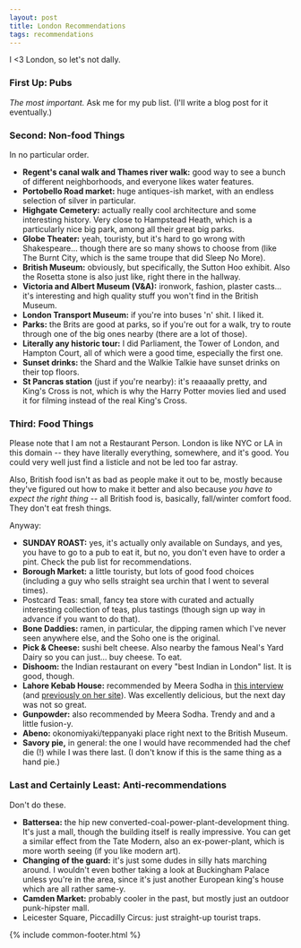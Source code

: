 ```yaml
---
layout: post
title: London Recommendations
tags: recommendations
---
```


I <3 London, so let's not dally.

### First Up: Pubs

_The most important._ Ask me for my pub list. (I'll write a blog post for it eventually.)

### Second: Non-food Things

In no particular order.

- **Regent's canal walk and Thames river walk:** good way to see a bunch of different neighborhoods, and everyone likes water features.
- **Portobello Road market:** huge antiques-ish market, with an endless selection of silver in particular.
- **Highgate Cemetery:** actually really cool architecture and some interesting history. Very close to Hampstead Heath, which is a particularly nice big park, among all their great big parks.
- **Globe Theater:** yeah, touristy, but it's hard to go wrong with Shakespeare... though there are so many shows to choose from (like The Burnt City, which is the same troupe that did Sleep No More).
- **British Museum:** obviously, but specifically, the Sutton Hoo exhibit. Also the Rosetta stone is also just like, right there in the hallway.
- **Victoria and Albert Museum (V&A):** ironwork, fashion, plaster casts... it's interesting and high quality stuff you won't find in the British Museum.
- **London Transport Museum:** if you're into buses 'n' shit. I liked it.
- **Parks:** the Brits are good at parks, so if you're out for a walk, try to route through one of the big ones nearby (there are a lot of those).
- **Literally any historic tour:** I did Parliament, the Tower of London, and Hampton Court, all of which were a good time, especially the first one.
- **Sunset drinks:** the Shard and the Walkie Talkie have sunset drinks on their top floors.
- **St Pancras station** (just if you're nearby): it's reaaaally pretty, and King's Cross is not, which is why the Harry Potter movies lied and used it for filming instead of the real King's Cross.

### Third: Food Things

Please note that I am not a Restaurant Person. London is like NYC or LA in this domain -- they have literally everything, somewhere, and it's good. You could very well just find a listicle and not be led too far astray.

Also, British food isn't as bad as people make it out to be, mostly because they've figured out how to make it better and also because _you have to expect the right thing_ -- all British food is, basically, fall/winter comfort food. They don't eat fresh things.

Anyway:

- **SUNDAY ROAST:** yes, it's actually only available on Sundays, and yes, you have to go to a pub to eat it, but no, you don't even have to order a pint. Check the pub list for recommendations.
- **Borough Market:**  a little touristy, but lots of good food choices (including a guy who sells straight sea urchin that I went to several times).
- Postcard Teas: small, fancy tea store with curated and actually interesting collection of teas, plus tastings (though sign up way in advance if you want to do that).
- **Bone Daddies:** ramen, in particular, the dipping ramen which I've never seen anywhere else, and the Soho one is the original.
- **Pick & Cheese:** sushi belt cheese. Also nearby the famous Neal's Yard Dairy so you can just... buy cheese. To eat.
- **Dishoom:** the Indian restaurant on every "best Indian in London" list. It is good, though.
- **Lahore Kebab House:** recommended by Meera Sodha in [this interview](https://msmarmitelover.com/2017/01/in-conversation-with-meera-sodha-andre.html) (and [previously on her site](https://web.archive.org/web/20210801031009/http://meerasodha.com/where-to-eat/uk/)). Was excellently delicious, but the next day was not so great.
- **Gunpowder:** also recommended by Meera Sodha. Trendy and and a little fusion-y.
- **Abeno:** okonomiyaki/teppanyaki place right next to the British Museum.
- **Savory pie,** in general: the one I would have recommended had the chef die (!) while I was there last. (I don't know if this is the same thing as a hand pie.)

### Last and Certainly Least: Anti-recommendations

Don't do these.

- **Battersea:** the hip new converted-coal-power-plant-development thing. It's just a mall, though the building itself is really impressive. You can get a similar effect from the Tate Modern, also an ex-power-plant, which is more worth seeing (if you like modern art).
- **Changing of the guard:** it's just some dudes in silly hats marching around. I wouldn't even bother taking a look at Buckingham Palace unless you're in the area, since it's just another European king's house which are all rather same-y.
- **Camden Market:** probably cooler in the past, but mostly just an outdoor punk-hipster mall.
- Leicester Square, Piccadilly Circus: just straight-up tourist traps.

{% include common-footer.html %}
